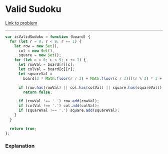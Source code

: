 # Valid Sudoku

[Link to problem](https://leetcode.com/problems/valid-sudoku/)

---

```js
var isValidSudoku = function (board) {
  for (let r = 0; r < 9; r += 1) {
    let row = new Set(),
      col = new Set(),
      square = new Set();
    for (let c = 0; c < 9; c += 1) {
      let rowVal = board[r][c];
      let colVal = board[c][r];
      let squareVal =
        board[3 * Math.floor(r / 3) + Math.floor(c / 3)][(r % 3) * 3 + (c % 3)];

      if (row.has(rowVal) || col.has(colVal) || square.has(squareVal))
        return false;

      if (rowVal !== '.') row.add(rowVal);
      if (colVal !== '.') col.add(colVal);
      if (squareVal !== '.') square.add(squareVal);
    }
  }

  return true;
};
```

### Explanation
